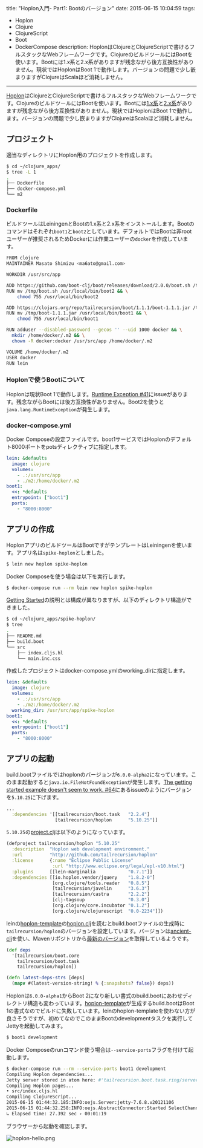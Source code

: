 title: "Hoplon入門- Part1: Bootのバージョン"
date: 2015-06-15 10:04:59
tags:
 - Hoplon
 - Clojure
 - ClojureScript
 - Boot
 - DockerCompose
description: HoplonはClojureとClojureScriptで書けるフルスタックなWebフレームワークです。ClojureのビルドツールにはBootを使います。Bootには1.x系と2.x系がありますが残念ながら後方互換性がありません。現状ではHoplonはBoot 1で動作します。バージョンの問題で少し嵌まりますがClojureはScalaほど消耗しません。
---

[Hoplon](http://hoplon.io/)はClojureとClojureScriptで書けるフルスタックなWebフレームワークです。ClojureのビルドツールにはBootを使います。Bootには[1.x系](https://github.com/tailrecursion/boot/)と[2.x系](https://github.com/boot-clj/boot)がありますが残念ながら後方互換性がありません。現状ではHoplonはBoot 1で動作します。バージョンの問題で少し嵌まりますがClojureはScalaほど消耗しません。

<!-- more -->

## プロジェクト

適当なディレクトリにHoplon用のプロジェクトを作成します。

```bash
$ cd ~/clojure_apps/
$ tree -L 1
.
├── Dockerfile
├── docker-compose.yml
└── m2
```

### Dockerfile

ビルドツールはLeiningenとBootの1.x系と2.x系をインストールします。Bootのコマンドはそれぞれ`boot1`と`boot2`としています。デフォルトではBootは非rootユーザーが推奨されるためDockerには作業ユーザーの`docker`を作成しています。


```bash ~/clojure_apps/Dockerfile
FROM clojure
MAINTAINER Masato Shimizu <ma6ato@gmail.com>

WORKDIR /usr/src/app

ADD https://github.com/boot-clj/boot/releases/download/2.0.0/boot.sh /tmp/
RUN mv /tmp/boot.sh /usr/local/bin/boot2 && \
    chmod 755 /usr/local/bin/boot2

ADD https://clojars.org/repo/tailrecursion/boot/1.1.1/boot-1.1.1.jar /tmp/
RUN mv /tmp/boot-1.1.1.jar /usr/local/bin/boot1 && \
    chmod 755 /usr/local/bin/boot1

RUN adduser --disabled-password --gecos '' --uid 1000 docker && \
  mkdir /home/docker/.m2 && \
  chown -R docker:docker /usr/src/app /home/docker/.m2

VOLUME /home/docker/.m2
USER docker
RUN lein
```

### Hoplonで使うBootについて

Hoplonは現状Boot 1で動作します。[Runtime Exception #41](https://github.com/tailrecursion/boot/issues/41)にissueがあります。残念ながらBootには後方互換性がありません。Boot2を使うと`java.lang.RuntimeException`が発生します。

### docker-compose.yml

Docker Composeの設定ファイルです。boot1サービスではHoplonのデフォルト8000ポートをpotsディレクティブに指定します。

```~/clojure_apps/docker-compose.yml
lein: &defaults
  image: clojure
  volumes:
    - .:/usr/src/app
    - ./m2:/home/docker/.m2
boot1:
  <<: *defaults
  entrypoint: ["boot1"]
  ports:
    - "8000:8000"
```

## アプリの作成

HoplonアプリのビルドツールはBootですがテンプレートはLeiningenを使います。アプリ名は`spike-hoplon`としました。

``` bash
$ lein new hoplon spike-hoplon
```

Docker Composeを使う場合は以下を実行します。

```bash
$ docker-compose run --rm lein new hoplon spike-hoplon
```

[Getting Started](http://hoplon.io/#/getting-started/)の説明とは構成が異なりますが、以下のディレクトリ構造ができました。

```bash
$ cd ~/clojure_apps/spike-hoplon/
$ tree 
.
├── README.md
├── build.boot
└── src
    ├── index.cljs.hl
    └── main.inc.css
```

作成したプロジェクトはdocker-compose.ymlのworking_dirに指定します。

```~/clojure_apps/docker-compose.yml
lein: &defaults
  image: clojure
  volumes:
    - .:/usr/src/app
    - ./m2:/home/docker/.m2
  working_dir: /usr/src/app/spike-hoplon
boot1:
  <<: *defaults
  entrypoint: ["boot1"]
  ports:
    - "8000:8000"
```

## アプリの起動

build.bootファイルではhoplonのバージョンが`6.0.0-alpha2`になっています。このまま起動すると`java.io.FileNotFoundException`が発生します。[The getting started example doesn't seem to work. #64](https://github.com/tailrecursion/hoplon/issues/64)にあるissueのようにバージョンを`5.10.25`に下げます。


```clj ~/clojure_apps/spike-hoplon/build.boot
...
  :dependencies '[[tailrecursion/boot.task   "2.2.4"]
                  [tailrecursion/hoplon      "5.10.25"]]
```

`5.10.25`の[project.clj](https://github.com/tailrecursion/hoplon/blob/5.10.25/project.clj)は以下のようになっています。

```clj
(defproject tailrecursion/hoplon "5.10.25"
  :description  "Hoplon web development environment."
  :url          "http://github.com/tailrecursion/hoplon"
  :license      {:name "Eclipse Public License"
                 :url "http://www.eclipse.org/legal/epl-v10.html"}
  :plugins      [[lein-marginalia            "0.7.1"]]
  :dependencies [[io.hoplon.vendor/jquery    "1.8.2-0"]
                 [org.clojure/tools.reader   "0.8.5"]
                 [tailrecursion/javelin      "3.6.3"]
                 [tailrecursion/castra       "2.2.2"]
                 [clj-tagsoup                "0.3.0"]
                 [org.clojure/core.incubator "0.1.2"]
                 [org.clojure/clojurescript  "0.0-2234"]])
```

leinの[hoplon-template](https://github.com/tailrecursion/hoplon-template)の[hoplon.clj](https://github.com/tailrecursion/hoplon-template/blob/master/src/leiningen/new/hoplon.clj)を読むとbuild.bootファイルの生成時に`tailrecursion/hoplon`のバージョンを設定しています。バージョンは[ancient-clj](https://github.com/xsc/ancient-clj)を使い、Mavenリポジトリから[最新のバージョン](https://clojars.org/tailrecursion/hoplon)を取得しているようです。

```clj hoplon.clj
(def deps
  '[tailrecursion/boot.core
    tailrecursion/boot.task
    tailrecursion/hoplon])

(defn latest-deps-strs [deps]
  (mapv #(latest-version-string! % {:snapshots? false}) deps))
```

Hoplonは`6.0.0-alpha1`からBoot 2になり新しい書式のbuild.bootにあわせディレクトリ構造も変わっています。[hoplon-template](https://github.com/tailrecursion/hoplon-template)が生成するbuild.bootはBoot 1の書式なのでビルドに失敗しています。leinのhoplon-templateを使わない方が良さそうですが、初めてなのでこのままBootのdevelopmentタスクを実行してJettyを起動してみます。

```bash
$ boot1 development
```

Docker Composeのrunコマンド使う場合は`--service-ports`フラグを付けて起動します。

```bash
$ docker-compose run --rm --service-ports boot1 development
Compiling Hoplon dependencies...
Jetty server stored in atom here: #'tailrecursion.boot.task.ring/server...
Compiling Hoplon pages...
• src/index.cljs.hl
Compiling ClojureScript...
2015-06-15 01:44:32.185:INFO:oejs.Server:jetty-7.6.8.v20121106
2015-06-15 01:44:32.258:INFO:oejs.AbstractConnector:Started SelectChannelConnector@0.0.0.0:8000
↳ Elapsed time: 27.392 sec › 00:01:19
```

ブラウザーから起動を確認します。

![hoplon-hello.png](/2015/06/15/hoplon-install/hoplon-hello.png)
